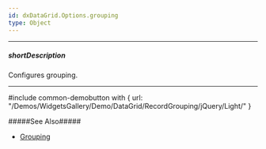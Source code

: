 ```yaml
---
id: dxDataGrid.Options.grouping
type: Object
---
```

---
##### shortDescription
Configures grouping.

---
#include common-demobutton with {
    url: "/Demos/WidgetsGallery/Demo/DataGrid/RecordGrouping/jQuery/Light/"
}

#####See Also#####
- [Grouping](/Documentation/Guide/Widgets/DataGrid/Grouping/)